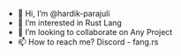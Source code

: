 - 👋 Hi, I’m @hardik-parajuli
- 👀 I’m interested in Rust Lang 
- 💞️ I’m looking to collaborate on Any Project
- 📫 How to reach me? Discord - fang.rs

<!---
hardik-parajuli/hardik-parajuli is a ✨ special ✨ repository because its `README.md` (this file) appears on your GitHub profile.
You can click the Preview link to take a look at your changes.
--->
